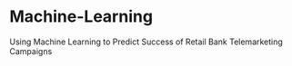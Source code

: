 # Machine-Learning
Using Machine Learning to Predict Success of Retail Bank Telemarketing Campaigns
